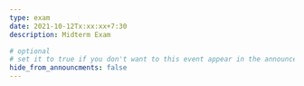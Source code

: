 ```yaml
---
type: exam
date: 2021-10-12Tx:xx:xx+7:30
description: Midterm Exam

# optional
# set it to true if you don't want to this event appear in the announcements section
hide_from_announcments: false
---
```


